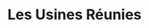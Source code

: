 ---
title: "Les Usines Réunies"
url: /la-seyne-sur-mer/les-usines-reunies/
shop: Raumausstattung
---